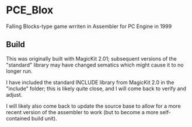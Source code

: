 # PCE_Blox

Falling Blocks-type game wrriten in Assembler for PC Engine in 1999


## Build

This was originally built with MagicKit 2.01; subsequent versions of the "standard"
library may have changed sematics which might cause it to no longer run.

I have included the standard INCLUDE library from MagicKit 2.0 in the "include" folder;
this is likely quite close, and I will come back to verify and adjust.

I will likely also come back to update the source base to allow for a more recent version
of the assembler to work (but to become a more self-contained build unit).
